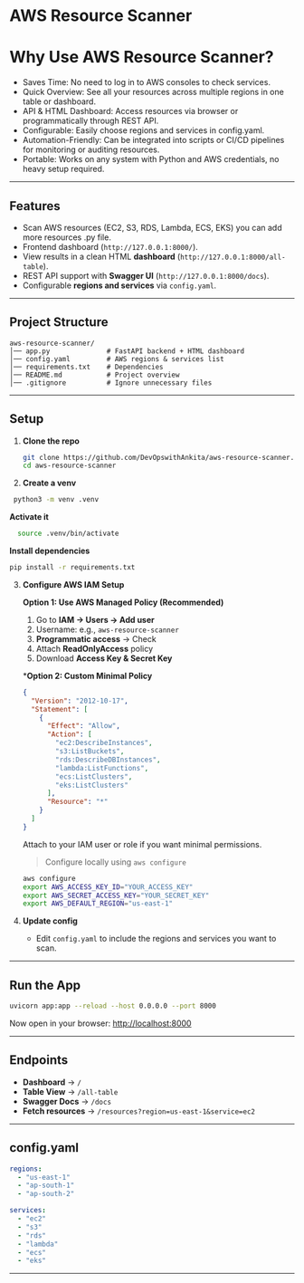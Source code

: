 # AWS Resource Scanner

# Why Use AWS Resource Scanner?

* Saves Time: No need to log in to AWS consoles to check services.
* Quick Overview: See all your resources across multiple regions in one table or dashboard.
* API & HTML Dashboard: Access resources via browser or programmatically through REST API.
* Configurable: Easily choose regions and services in config.yaml.
* Automation-Friendly: Can be integrated into scripts or CI/CD pipelines for monitoring or auditing resources.
* Portable: Works on any system with Python and AWS credentials, no heavy setup required.

---

## Features

- Scan AWS resources (EC2, S3, RDS, Lambda, ECS, EKS) you can add more resources .py file.
- Frontend dashboard (`http://127.0.0.1:8000/`).
- View results in a clean HTML **dashboard** (`http://127.0.0.1:8000/all-table`).
- REST API support with **Swagger UI** (`http://127.0.0.1:8000/docs`).
- Configurable **regions and services** via `config.yaml`.

---

## Project Structure

```
aws-resource-scanner/
│── app.py              # FastAPI backend + HTML dashboard
│── config.yaml         # AWS regions & services list
│── requirements.txt    # Dependencies
│── README.md           # Project overview
│── .gitignore          # Ignore unnecessary files
```

---

## Setup

1. **Clone the repo**

   ```bash
   git clone https://github.com/DevOpswithAnkita/aws-resource-scanner.git
   cd aws-resource-scanner
   ```
 2. **Create a venv**
  ```bash
   python3 -m venv .venv
   ```
   **Activate it**
   ```bash
     source .venv/bin/activate 
   ```   
   **Install dependencies**
   ```bash
   pip install -r requirements.txt
   ```
3. **Configure AWS IAM Setup**

   **Option 1: Use AWS Managed Policy (Recommended)**

   1. Go to **IAM → Users → Add user**
   2. Username: e.g., `aws-resource-scanner`
   3. **Programmatic access** → Check
   4. Attach **ReadOnlyAccess** policy
   5. Download **Access Key & Secret Key**

   ***Option 2: Custom Minimal Policy**

   ```json
   {
     "Version": "2012-10-17",
     "Statement": [
       {
         "Effect": "Allow",
         "Action": [
           "ec2:DescribeInstances",
           "s3:ListBuckets",
           "rds:DescribeDBInstances",
           "lambda:ListFunctions",
           "ecs:ListClusters",
           "eks:ListClusters"
         ],
         "Resource": "*"
       }
     ]
   }
   ```

   Attach to your IAM user or role if you want minimal permissions.

   > Configure locally using `aws configure`
   >

   ```bash
   aws configure
   export AWS_ACCESS_KEY_ID="YOUR_ACCESS_KEY"
   export AWS_SECRET_ACCESS_KEY="YOUR_SECRET_KEY"
   export AWS_DEFAULT_REGION="us-east-1"

   ```
4. **Update config**

   - Edit `config.yaml` to include the regions and services you want to scan.

---

## Run the App

```bash
uvicorn app:app --reload --host 0.0.0.0 --port 8000
```

Now open in your browser:
[http://localhost:8000](http://localhost:8000)

---

## Endpoints

- **Dashboard** → `/`
- **Table View** → `/all-table`
- **Swagger Docs** → `/docs`
- **Fetch resources** → `/resources?region=us-east-1&service=ec2`

---

## config.yaml

```yaml
regions:
  - "us-east-1"
  - "ap-south-1"
  - "ap-south-2"

services:
  - "ec2"
  - "s3"
  - "rds"
  - "lambda"
  - "ecs"
  - "eks"
```

---

